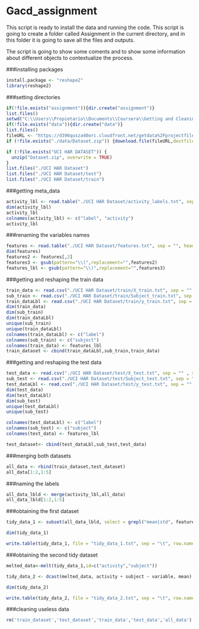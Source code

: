 Gacd_assignment
===============

This script is ready to install the data and running the code. 
This script is going to create a folder called Assignment in the current directory, and in this folder it is going to save all the files and outputs. 

The script is going to show some coments and to show some information about different objects to contextualize the process. 







###installing packages

```r
install.package <- "reshape2"
library(reshape2)
```


###setting directories

```r
if(!file.exists("assignment")){dir.create("assignment")}
list.files()
setwd("C:\\Users\\Propietario\\Documents\\Coursera\\Getting and Cleaning Data\\assignment")
if(!file.exists("data")){dir.create("data")}
list.files()
fileURL <- "https://d396qusza40orc.cloudfront.net/getdata%2Fprojectfiles%2FUCI%20HAR%20Dataset.zip"
if (!file.exists("./data/Dataset.zip")) {download.file(fileURL,destfile="./data/Dataset.zip")}

if (!file.exists("UCI HAR DATASET")) {
  unzip("Dataset.zip", overwrite = TRUE)
}
list.files("./UCI HAR Dataset")
list.files("./UCI HAR Dataset/test")
list.files("./UCI HAR Dataset/train")
```


###getting meta_data
```r
activity_lbl <- read.table("./UCI HAR Dataset/activity_labels.txt", sep = "" , header=FALSE )
dim(activity_lbl)
activity_lbl
colnames(activity_lbl) <- c("label", "activity")
activity_lbl
```


###renaming the variables names
```r
features <- read.table("./UCI HAR Dataset/features.txt", sep = "", header = FALSE)
dim(features)
features2 <- features[,2]
features3 <- gsub(pattern="\\(",replacement="",features2)
features_lbl <- gsub(pattern="\\)",replacement="",features3)
```


###getting and reshaping the train data
```r
train_data <- read.csv("./UCI HAR Dataset/train/X_train.txt", sep = "" , stringsAsFactors=FALSE, header=FALSE )
sub_train <- read.csv("./UCI HAR Dataset/train/Subject_train.txt", sep = "" , stringsAsFactors=FALSE, header=FALSE )
train_dataLbl <- read.csv("./UCI HAR Dataset/train/y_train.txt", sep = "" , stringsAsFactors=FALSE, header=FALSE )
dim(train_data)
dim(sub_train)
dim(train_dataLbl)
unique(sub_train)
unique(train_dataLbl)
colnames(train_dataLbl) <- c("label")
colnames(sub_train) <- c("subject")
colnames(train_data) <- features_lbl
train_dataset <- cbind(train_dataLbl,sub_train,train_data)
```
###getting and reshaping the test data
```r
test_data <- read.csv("./UCI HAR Dataset/test/X_test.txt", sep = "" , stringsAsFactors=FALSE, header=FALSE )
sub_test <- read.csv("./UCI HAR Dataset/test/Subject_test.txt", sep = "" , stringsAsFactors=FALSE, header=FALSE )
test_dataLbl <- read.csv("./UCI HAR Dataset/test/y_test.txt", sep = "" , stringsAsFactors=FALSE, header=FALSE )
dim(test_data)
dim(test_dataLbl)
dim(sub_test)
unique(test_dataLbl)
unique(sub_test)

colnames(test_dataLbl) <- c("label")
colnames(sub_test) <- c("subject")
colnames(test_data) <- features_lbl

test_dataset<- cbind(test_dataLbl,sub_test,test_data)
```


###merging both datasets
```r
all_data <- rbind(train_dataset,test_dataset)
all_data[1:2,1:5]
```

###naming the labels
```r
all_data_lbld <- merge(activity_lbl,all_data)
all_data_lbld[1:2,1:5]
```

###obtaining the first dataset
```r
tidy_data_1 <- subset(all_data_lbld, select = grepl("mean|std", features_lbl))

dim(tidy_data_1)

write.table(tidy_data_1, file = "tidy_data_1.txt", sep = "\t", row.names = FALSE)
```

###obtaining the second tidy dataset
```r
melted_data<-melt(tidy_data_1,id=c("activity","subject"))

tidy_data_2 <- dcast(melted_data, activity + subject ~ variable, mean) 

dim(tidy_data_2)

write.table(tidy_data_2, file = "tidy_data_2.txt", sep = "\t", row.names = FALSE)
```
###cleaning useless data

```r
rm('train_dataset','test_dataset','train_data','test_data','all_data')
```
